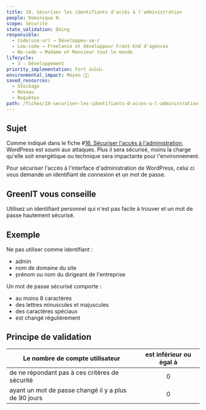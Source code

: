 ```yaml
---
title: 18. Sécuriser les identifiants d'accès à l'administration
people: Dominique N.
scope: Sécurité
state_validation: Doing
responsible: 
  - Code(use·ur) → Développeu·se·r
  - Low-code → Freelance et développeur Front-End d'agences
  - No-code → Madame et Monsieur tout le monde
lifecycle: 
  - 3 - Développement
priority_implementation: Fort 👍👍👍
environmental_impact: Moyen 🌱🌱
saved_resources: 
  - Stockage
  - Réseau
  - Requêtes
path: /fiches/18-securiser-les-identifiants-d-acces-a-l-administration
---
```


## Sujet

Comme indiqué dans le fiche #[16. Sécuriser l'accès à l'administration](./16.%20S%C3%A9curiser%20l'acc%C3%A8s%20%C3%A0%20l'administration.md), WordPress est soumi aux attaques. Plus il sera sécurisé, moins la charge qu'elle soit energétique ou technique sera impactante pour l'environnement.

Pour sécuriser l'accès à l'interface d'administration de WordPress, celui ci vous demande un identifiant de connexion et un mot de passe.

## GreenIT vous conseille

Utilisez un identifiant personnel qui n'est pas facile à trouver et un mot de passe hautement sécurisé.

## Exemple

Ne pas utiliser comme identifiant :

- admin
- nom de domaine du site
- prénom ou nom du dirigeant de l'entreprise

Un mot de passe sécurisé comporte :

- au moins 8 caractères
- des lettres minuscules et majuscules
- des caractères spéciaux
- est changé régulièrement

## Principe de validation

| Le nombre de compte utilisateur | est inférieur ou égal à |
| ------------- | :---------------------: |
| de ne répondant pas à ces critères de sécurité       |            0            |
| ayant un mot de passe changé il y a plus de 90 jours       |            0            |
